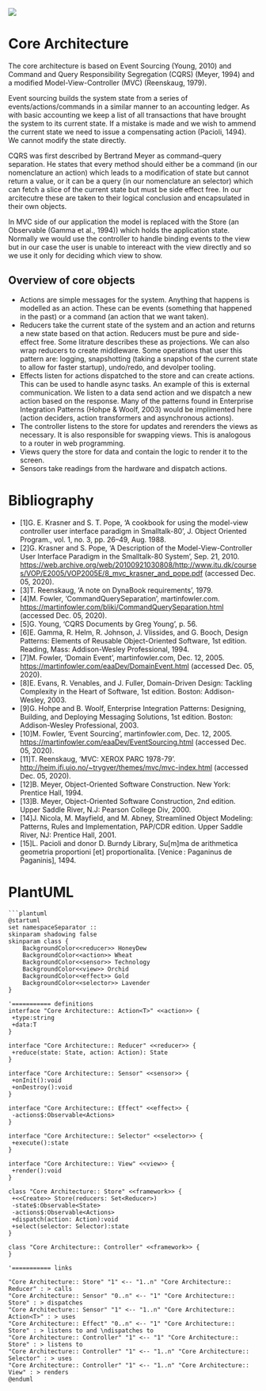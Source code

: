 ![](http://www.plantuml.com/plantuml/png/bLF1ZjCm4BtxAwm8YQwWAxX68TgbYm09QIMsWWiNhprfhRfsvPcqL8X_Pn8toWAXfhbOTgVllNblvWP9HMgtJY2Gz6eBk5CQ7c2deg8GPLaAt5ZVNRSIryg4W_KhsIY7yEGNxHIY_24aVs-LtgnYQBrP11TYLKKmhOPOr_93y72yWyDqdT9aW-UohsjGD5s3u35qK4lGQyzlg-DquTx2WSlkervRCrq2JGEQkEXzSEPVT8vBUi9FQW_UG1G_XNZ-PloaWSPwsqb7OJr1RDX1MIn217dRqHD3j17AKjxs7LRBkf1ZkvrjB-YuWn8fihbyCufKkMIc7E3dP6qXHvSJNhhDa1H1AH-wuwLCZ8ECgzDxbeRhUjUPPV0_aGJ_aHkVNPNxO4r_lmFk8Ho7fppokpu3HXxJOEHvKehFolj7XBXNZmwgf1hh_zAROcFSCSAa6Rw3RWbO8GxDP-6-y2mnL9gfmTzk5fxqcJPWMWspG_V_XbS53Y5kJY1LjOYW2FZQrynE6MBN0LMdSEihDgGN-viTVNPrpYkU9SihJNez-oFz8RJapsomQJJlv52ckKNm58Dp42Sw_6jNdFKR5EASJSLh1fhF-Ro-zaLcx4jPIwsSGt5sRejNZ3N05cTIIeY3PP23pKiTLpv1jyYWPpVXGgtE8e57IK4gR-GtFuhdDv7DZ3akvBeCDtcJMTECDPVXfdrDc6bDKTpmsMxTBm00)

# Core Architecture

The core architecture is based on Event Sourcing (Young, 2010) and Command and Query Responsibility Segregation (CQRS) (Meyer, 1994) and a modified Model-View-Controller (MVC) (Reenskaug, 1979). 

Event sourcing builds the system state from a series of events/actions/commands in a similar manner to an accounting ledger. As with basic accounting we keep a list of all transactions that have brought the system to its current state. If a mistake is made and we wish to ammend the current state we need to issue a compensating action (Pacioli, 1494). We cannot modify the state directly.

CQRS was first described by Bertrand Meyer as command–query separation. He states that every method should either be a command (in our nomenclature an action) which leads to a modification of state but cannot return a value, or it can be a query (in our nomenclature an selector) which can fetch a slice of the current state but must be side effect free. In our arcitecutre these are taken to their logical conclusion and encapsulated in their own objects.

In MVC side of our application the model is replaced with the Store (an Observable (Gamma et al., 1994)) which holds the application state. Normally we would use the controller to handle binding events to the view but in our case the user is unable to intereact with the view directly and so we use it only for deciding which view to show. 

## Overview of core objects
- Actions are simple messages for the system. Anything that happens is modelled as an action. These can be events (something that happened in the past) or a command (an action that we want taken).
- Reducers take the current state of the system and an action and returns a new state based on that action. Reducers must be pure and side-effect free. Some litrature describes these as projections. We can also wrap reducers to create middleware. Some operations that user this pattern are: logging, snapshotting (taking a snapshot of the current state to allow for faster startup), undo/redo, and devolper tooling.
- Effects listen for actions dispatched to the store and can create actions. This can be used to handle async tasks. An example of this is external communication. We listen to a data send action and we dispatch a new action based on the response. Many of the patterns found in Enterprise Integration Patterns (Hohpe & Woolf, 2003) would be implimented here (action deciders, action transformers and asynchronous actions).
- The controller listens to the store for updates and rerenders the views as necessary. It is also responsible for swapping views. This is analogous to a router in web programming.
- Views query the store for data and contain the logic to render it to the screen.
- Sensors take readings from the hardware and dispatch actions.

# Bibliography

- [1]G. E. Krasner and S. T. Pope, ‘A cookbook for using the model-view controller user interface paradigm in Smalltalk-80’, J. Object Oriented Program., vol. 1, no. 3, pp. 26–49, Aug. 1988.
- [2]G. Krasner and S. Pope, ‘A Description of the Model-View-Controller User Interface Paradigm in the Smalltalk-80 System’, Sep. 21, 2010. https://web.archive.org/web/20100921030808/http://www.itu.dk/courses/VOP/E2005/VOP2005E/8_mvc_krasner_and_pope.pdf (accessed Dec. 05, 2020).
- [3]T. Reenskaug, ‘A note on DynaBook requirements’, 1979.
- [4]M. Fowler, ‘CommandQuerySeparation’, martinfowler.com. https://martinfowler.com/bliki/CommandQuerySeparation.html (accessed Dec. 05, 2020).
- [5]G. Young, ‘CQRS Documents by Greg Young’, p. 56.
- [6]E. Gamma, R. Helm, R. Johnson, J. Vlissides, and G. Booch, Design Patterns: Elements of Reusable Object-Oriented Software, 1st edition. Reading, Mass: Addison-Wesley Professional, 1994.
- [7]M. Fowler, ‘Domain Event’, martinfowler.com, Dec. 12, 2005. https://martinfowler.com/eaaDev/DomainEvent.html (accessed Dec. 05, 2020).
- [8]E. Evans, R. Venables, and J. Fuller, Domain-Driven Design: Tackling Complexity in the Heart of Software, 1st edition. Boston: Addison-Wesley, 2003.
- [9]G. Hohpe and B. Woolf, Enterprise Integration Patterns: Designing, Building, and Deploying Messaging Solutions, 1st edition. Boston: Addison-Wesley Professional, 2003.
- [10]M. Fowler, ‘Event Sourcing’, martinfowler.com, Dec. 12, 2005. https://martinfowler.com/eaaDev/EventSourcing.html (accessed Dec. 05, 2020).
- [11]T. Reenskaug, ‘MVC: XEROX PARC 1978-79’. http://heim.ifi.uio.no/~trygver/themes/mvc/mvc-index.html (accessed Dec. 05, 2020).
- [12]B. Meyer, Object-Oriented Software Construction. New York: Prentice Hall, 1994.
- [13]B. Meyer, Object-Oriented Software Construction, 2nd edition. Upper Saddle River, N.J: Pearson College Div, 2000.
- [14]J. Nicola, M. Mayfield, and M. Abney, Streamlined Object Modeling: Patterns, Rules and Implementation, PAP/CDR edition. Upper Saddle River, NJ: Prentice Hall, 2001.
- [15]L. Pacioli and  donor D. Burndy Library, Su[m]ma de arithmetica geometria proportioni [et] proportionalita. [Venice : Paganinus de Paganinis], 1494.

# PlantUML

```plantuml
```plantuml
@startuml
set namespaceSeparator ::
skinparam shadowing false
skinparam class {
    BackgroundColor<<reducer>> HoneyDew
    BackgroundColor<<action>> Wheat
    BackgroundColor<<sensor>> Technology
    BackgroundColor<<view>> Orchid
    BackgroundColor<<effect>> Gold
    BackgroundColor<<selector>> Lavender
}

'=========== definitions
interface "Core Architecture:: Action<T>" <<action>> {
 +type:string
 +data:T
}

interface "Core Architecture:: Reducer" <<reducer>> {
 +reduce(state: State, action: Action): State
}

interface "Core Architecture:: Sensor" <<sensor>> {
 +onInit():void
 +onDestroy():void
}

interface "Core Architecture:: Effect" <<effect>> {
 -actions$:Observable<Actions>
}

interface "Core Architecture:: Selector" <<selector>> {
 +execute():state
}

interface "Core Architecture:: View" <<view>> {
 +render():void
}

class "Core Architecture:: Store" <<framework>> {
 +<<Create>> Store(reducers: Set<Reducer>)
 -state$:Observable<State>
 -actions$:Observable<Actions>
 +dispatch(action: Action):void
 +select(selector: Selector):state
}

class "Core Architecture:: Controller" <<framework>> {
}

'=========== links

"Core Architecture:: Store" "1" <-- "1..n" "Core Architecture:: Reducer" : > calls
"Core Architecture:: Sensor" "0..n" <-- "1" "Core Architecture:: Store" : > dispatches
"Core Architecture:: Sensor" "1" <-- "1..n" "Core Architecture:: Action<T>" : > uses
"Core Architecture:: Effect" "0..n" <-- "1" "Core Architecture:: Store" : > listens to and \ndispatches to
"Core Architecture:: Controller" "1" <-- "1" "Core Architecture:: Store" : > listens to
"Core Architecture:: Controller" "1" <-- "1..n" "Core Architecture:: Selector" : > uses
"Core Architecture:: Controller" "1" <-- "1..n" "Core Architecture:: View" : > renders
@enduml
```
```
